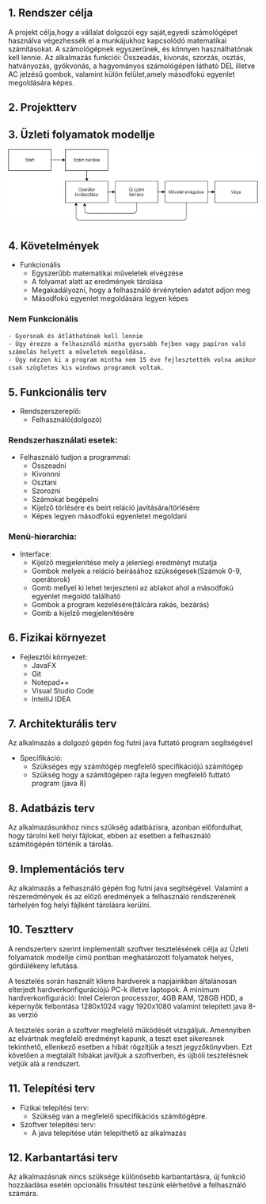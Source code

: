 ## 1. Rendszer célja

A projekt célja,hogy a vállalat dolgozói egy saját,egyedi számológépet használva végezhessék el a munkájukhoz kapcsolódó matematikai számításokat. A számológépnek egyszerűnek, és könnyen használhatónak kell lennie. Az alkalmazás funkciói: Összeadás, kivonás, szorzás, osztás, hatványozás, gyökvonás, a hagyományos számológépen látható DEL illetve AC jelzésű gombok, valamint külön felület,amely másodfokú egyenlet megoldására képes.
 
## 2. Projektterv

## 3. Üzleti folyamatok modellje

![Business](uzleti.png)

## 4. Követelmények

* Funkcionális
    - Egyszerűbb matematikai műveletek elvégzése
    - A folyamat alatt az eredmények tárolása
    - Megakadályozni, hogy a felhasználó érvénytelen adatot adjon meg
	- Másodfokú egyenlet megoldására legyen képes

### Nem Funkcionális 
    - Gyorsnak és átláthatónak kell lennie
	- Úgy érezze a felhasználó mintha gyorsabb fejben vagy papíron való számolás helyett a műveletek megoldása.
	- Úgy nézzen ki a program mintha nem 15 éve fejlesztették volna amikor csak szögletes kis windows programok voltak. 

## 5. Funkcionális terv

* Rendszerszereplő:
    - Felhasználó(dolgozó)

### Rendszerhasználati esetek:
* Felhasználó tudjon a programmal:
    - Összeadni
    - Kivonnni
	- Osztani
    - Szorozni
    - Számokat begépelni
	- Kijelző törlésére és beírt reláció javítására/törlésére
	- Képes legyen másodfokú egyenletet megoldani

### Menü-hierarchia:
* Interface:
	- Kijelző megjelenítése mely a jelenlegi eredményt mutatja
	- Gombok melyek a reláció beírásához szükségesek(Számok 0-9, operátorok)
	- Gomb mellyel ki lehet terjeszteni az ablakot ahol a másodfokú egyenlet megoldó található
	- Gombok a program kezelésére(tálcára rakás, bezárás)
	- Gomb a kijelző megjelenítésére


## 6. Fizikai környezet

* Fejlesztői környezet:
    - JavaFX
    - Git
    - Notepad++
	- Visual Studio Code
	- IntelliJ IDEA


## 7. Architekturális terv

Az alkalmazás a dolgozó gépén fog futni java futtató program segítségével 

* Specifikáció:
    - Szükséges egy számítógép megfelelő specifikációjú számítógép
	- Szükség hogy a számítógépen rajta legyen megfelelő futtató program (java 8) 

## 8. Adatbázis terv

Az alkalmazásunkhoz nincs szükség adatbázisra, azonban előfordulhat, hogy tárolni kell helyi fájlokat, ebben az esetben a felhasználó számítógépén történik a tárolás.

## 9. Implementációs terv

Az alkalmazás a felhasználó gépén fog futni java segítségével.
Valamint a részeredmények és az előző eredmények a felhasználó rendszerének tárhelyén fog helyi fájlként tárolásra kerülni.

## 10. Tesztterv

A rendszerterv szerint implementált szoftver tesztelésének célja az Üzleti folyamatok modellje című pontban meghatározott folyamatok helyes, gördülékeny lefutása.

A tesztelés során használt kliens hardverek a napjainkban általánosan elterjedt hardverkonfigurációjú PC-k illetve laptopok.
A minimum hardverkonfiguráció: Intel Celeron processzor, 4GB RAM, 128GB HDD, a képernyők felbontása 
1280x1024 vagy 1920x1080 valamint telepített java 8-as verzió

A tesztelés során a szoftver megfelelő működését vizsgáljuk. Amennyiben az elvártnak megfelelő 
eredményt kapunk, a teszt eset sikeresnek tekinthető, ellenkező esetben a hibát rögzítjük a teszt jegyzőkönyvben. Ezt követően a megtalált
hibákat javítjuk a szoftverben, és újbóli tesztelésnek vetjük alá a rendszert.

## 11. Telepítési terv

* Fizikai telepítési terv: 
    - Szükség van a megfelelő specifikációs számítógépre.  
* Szoftver telepítési terv: 
    - A java telepítése után telepíthető az alkalmazás

## 12. Karbantartási terv

Az alkalmazásnak nincs szüksége különösebb karbantartásra, új funkció hozzáadása esetén opcionális frissítést teszünk elérhetővé a felhasználó számára.
